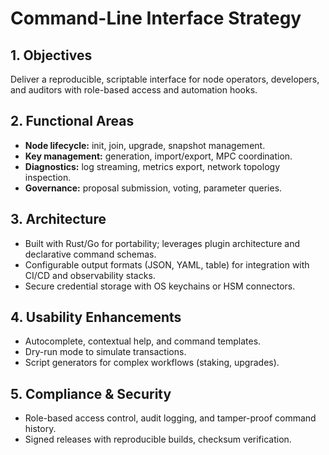 # Command-Line Interface Strategy

## 1. Objectives
Deliver a reproducible, scriptable interface for node operators, developers, and auditors with role-based access and automation hooks.

## 2. Functional Areas
- **Node lifecycle:** init, join, upgrade, snapshot management.
- **Key management:** generation, import/export, MPC coordination.
- **Diagnostics:** log streaming, metrics export, network topology inspection.
- **Governance:** proposal submission, voting, parameter queries.

## 3. Architecture
- Built with Rust/Go for portability; leverages plugin architecture and declarative command schemas.
- Configurable output formats (JSON, YAML, table) for integration with CI/CD and observability stacks.
- Secure credential storage with OS keychains or HSM connectors.

## 4. Usability Enhancements
- Autocomplete, contextual help, and command templates.
- Dry-run mode to simulate transactions.
- Script generators for complex workflows (staking, upgrades).

## 5. Compliance & Security
- Role-based access control, audit logging, and tamper-proof command history.
- Signed releases with reproducible builds, checksum verification.
